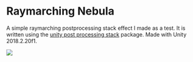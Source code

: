 # Raymarching Nebula
A simple raymarching postprocessing stack effect I made as a test. It is written using the [unity post processing stack](https://github.com/Unity-Technologies/PostProcessing) package. Made with Unity 2018.2.20f1.

![](https://github.com/simeonradivoev/raymarching-nebula/raw/master/Screenshots/u9m0IvRNy1.jpg)
